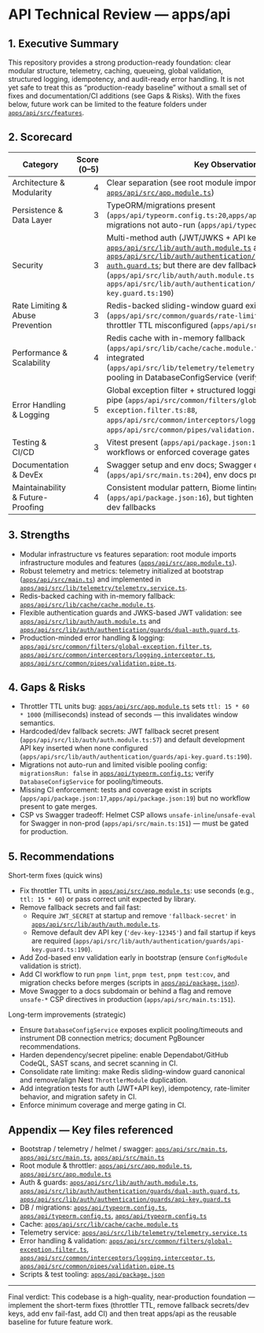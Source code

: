 # API Technical Review — apps/api

## 1. Executive Summary
This repository provides a strong production-ready foundation: clear modular structure, telemetry, caching, queueing, global validation, structured logging, idempotency, and audit-ready error handling. It is not yet safe to treat this as “production-ready baseline” without a small set of fixes and documentation/CI additions (see Gaps & Risks). With the fixes below, future work can be limited to the feature folders under [`apps/api/src/features`](apps/api/src/features:1).

## 2. Scorecard
Category | Score (0–5) | Key Observations
--- | ---: | ---
Architecture & Modularity | 4 | Clear separation (see root module imports: [`apps/api/src/app.module.ts`](apps/api/src/app.module.ts:56))
Persistence & Data Layer | 3 | TypeORM/migrations present (`apps/api/typeorm.config.ts:20`,`apps/api/typeorm.config.ts:34`); migrations not auto-run (`apps/api/typeorm.config.ts:38`)
Security | 3 | Multi-method auth (JWT/JWKS + API keys + Dual guard) — see [`apps/api/src/lib/auth/auth.module.ts`](apps/api/src/lib/auth/auth.module.ts:64) and [`apps/api/src/lib/auth/authentication/guards/dual-auth.guard.ts`](apps/api/src/lib/auth/authentication/guards/dual-auth.guard.ts:41); but there are dev fallbacks (`apps/api/src/lib/auth/auth.module.ts:57`, `apps/api/src/lib/auth/authentication/guards/api-key.guard.ts:190`)
Rate Limiting & Abuse Prevention | 3 | Redis-backed sliding-window guard exists (`apps/api/src/common/guards/rate-limit.guard.ts:22`) but Nest throttler TTL misconfigured (`apps/api/src/app.module.ts:92-99`)
Performance & Scalability | 4 | Redis cache with in-memory fallback (`apps/api/src/lib/cache/cache.module.ts:34`), queue + telemetry integrated (`apps/api/src/lib/telemetry/telemetry.service.ts:44`), DB pooling in DatabaseConfigService (verify)
Error Handling & Logging | 5 | Global exception filter + structured logging + enhanced validation pipe (`apps/api/src/common/filters/global-exception.filter.ts:88`, `apps/api/src/common/interceptors/logging.interceptor.ts:35`, `apps/api/src/common/pipes/validation.pipe.ts:22`)
Testing & CI/CD | 3 | Vitest present (`apps/api/package.json:17`) but no visible CI workflows or enforced coverage gates
Documentation & DevEx | 4 | Swagger setup and env docs; Swagger enabled in non-prod (`apps/api/src/main.ts:204`), env docs present
Maintainability & Future-Proofing | 4 | Consistent modular pattern, Biome linting in package scripts (`apps/api/package.json:16`), but tighten env fail-fast and remove dev fallbacks

## 3. Strengths
- Modular infrastructure vs features separation: root module imports infrastructure modules and features ([`apps/api/src/app.module.ts`](apps/api/src/app.module.ts:56)).
- Robust telemetry and metrics: telemetry initialized at bootstrap ([`apps/api/src/main.ts`](apps/api/src/main.ts:83)) and implemented in [`apps/api/src/lib/telemetry/telemetry.service.ts`](apps/api/src/lib/telemetry/telemetry.service.ts:44).
- Redis-backed caching with in-memory fallback: [`apps/api/src/lib/cache/cache.module.ts`](apps/api/src/lib/cache/cache.module.ts:34).
- Flexible authentication guards and JWKS-based JWT validation: see [`apps/api/src/lib/auth/auth.module.ts`](apps/api/src/lib/auth/auth.module.ts:64) and [`apps/api/src/lib/auth/authentication/guards/dual-auth.guard.ts`](apps/api/src/lib/auth/authentication/guards/dual-auth.guard.ts:41).
- Production-minded error handling & logging: [`apps/api/src/common/filters/global-exception.filter.ts`](apps/api/src/common/filters/global-exception.filter.ts:88), [`apps/api/src/common/interceptors/logging.interceptor.ts`](apps/api/src/common/interceptors/logging.interceptor.ts:35), [`apps/api/src/common/pipes/validation.pipe.ts`](apps/api/src/common/pipes/validation.pipe.ts:22).

## 4. Gaps & Risks
- Throttler TTL units bug: [`apps/api/src/app.module.ts`](apps/api/src/app.module.ts:92-99) sets `ttl: 15 * 60 * 1000` (milliseconds) instead of seconds — this invalidates window semantics.
- Hardcoded/dev fallback secrets: JWT fallback secret present (`apps/api/src/lib/auth/auth.module.ts:57`) and default development API key inserted when none configured (`apps/api/src/lib/auth/authentication/guards/api-key.guard.ts:190`).
- Migrations not auto-run and limited visible pooling config: `migrationsRun: false` in [`apps/api/typeorm.config.ts`](apps/api/typeorm.config.ts:38); verify `DatabaseConfigService` for pooling/timeouts.
- Missing CI enforcement: tests and coverage exist in scripts (`apps/api/package.json:17`,`apps/api/package.json:19`) but no workflow present to gate merges.
- CSP vs Swagger tradeoff: Helmet CSP allows `unsafe-inline`/`unsafe-eval` for Swagger in non-prod (`apps/api/src/main.ts:151`) — must be gated for production.

## 5. Recommendations
Short-term fixes (quick wins)
- Fix throttler TTL units in [`apps/api/src/app.module.ts`](apps/api/src/app.module.ts:92): use seconds (e.g., `ttl: 15 * 60`) or pass correct unit expected by library.
- Remove fallback secrets and fail fast:
  - Require `JWT_SECRET` at startup and remove `'fallback-secret'` in [`apps/api/src/lib/auth/auth.module.ts`](apps/api/src/lib/auth/auth.module.ts:57).
  - Remove default dev API key (`'dev-key-12345'`) and fail startup if keys are required (`apps/api/src/lib/auth/authentication/guards/api-key.guard.ts:190`).
- Add Zod-based env validation early in bootstrap (ensure `ConfigModule` validation is strict).
- Add CI workflow to run `pnpm lint`, `pnpm test`, `pnpm test:cov`, and migration checks before merges (scripts in [`apps/api/package.json`](apps/api/package.json:8-29)).
- Move Swagger to a docs subdomain or behind a flag and remove `unsafe-*` CSP directives in production (`apps/api/src/main.ts:151`).

Long-term improvements (strategic)
- Ensure `DatabaseConfigService` exposes explicit pooling/timeouts and instrument DB connection metrics; document PgBouncer recommendations.
- Harden dependency/secret pipeline: enable Dependabot/GitHub CodeQL, SAST scans, and secret scanning in CI.
- Consolidate rate limiting: make Redis sliding-window guard canonical and remove/align Nest `ThrottlerModule` duplication.
- Add integration tests for auth (JWT+API key), idempotency, rate-limiter behavior, and migration safety in CI.
- Enforce minimum coverage and merge gating in CI.

## Appendix — Key files referenced
- Bootstrap / telemetry / helmet / swagger: [`apps/api/src/main.ts`](apps/api/src/main.ts:83), [`apps/api/src/main.ts`](apps/api/src/main.ts:151), [`apps/api/src/main.ts`](apps/api/src/main.ts:204)
- Root module & throttler: [`apps/api/src/app.module.ts`](apps/api/src/app.module.ts:56), [`apps/api/src/app.module.ts`](apps/api/src/app.module.ts:92)
- Auth & guards: [`apps/api/src/lib/auth/auth.module.ts`](apps/api/src/lib/auth/auth.module.ts:64), [`apps/api/src/lib/auth/authentication/guards/dual-auth.guard.ts`](apps/api/src/lib/auth/authentication/guards/dual-auth.guard.ts:41), [`apps/api/src/lib/auth/authentication/guards/api-key.guard.ts`](apps/api/src/lib/auth/authentication/guards/api-key.guard.ts:190)
- DB / migrations: [`apps/api/typeorm.config.ts`](apps/api/typeorm.config.ts:20), [`apps/api/typeorm.config.ts`](apps/api/typeorm.config.ts:34), [`apps/api/typeorm.config.ts`](apps/api/typeorm.config.ts:38)
- Cache: [`apps/api/src/lib/cache/cache.module.ts`](apps/api/src/lib/cache/cache.module.ts:34)
- Telemetry service: [`apps/api/src/lib/telemetry/telemetry.service.ts`](apps/api/src/lib/telemetry/telemetry.service.ts:44)
- Error handling & validation: [`apps/api/src/common/filters/global-exception.filter.ts`](apps/api/src/common/filters/global-exception.filter.ts:88), [`apps/api/src/common/interceptors/logging.interceptor.ts`](apps/api/src/common/interceptors/logging.interceptor.ts:35), [`apps/api/src/common/pipes/validation.pipe.ts`](apps/api/src/common/pipes/validation.pipe.ts:22)
- Scripts & test tooling: [`apps/api/package.json`](apps/api/package.json:8-29)

---
Final verdict: This codebase is a high-quality, near-production foundation — implement the short-term fixes (throttler TTL, remove fallback secrets/dev keys, add env fail-fast, add CI) and then treat apps/api as the reusable baseline for future feature work.
